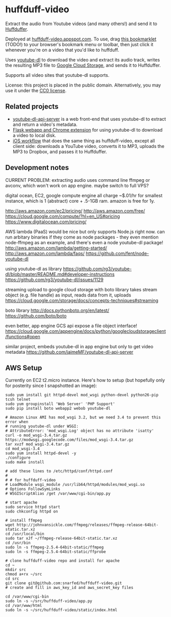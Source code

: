 # huffduff-video
Extract the audio from Youtube videos (and many others!) and send it to
[Huffduffer](http://huffduffer.com/).

Deployed at [huffduff-video.appspot.com](https://huffduff-video.appspot.com/).
To use, drag [this bookmarklet]() (TODO!) to your browser's bookmark menu or
toolbar, then just click it whenever you're on a video that you'd like to
huffduff.

Uses [youtube-dl](http://rg3.github.io/youtube-dl/) to download the video and
extract its audio track, writes the resulting MP3 file to
[Google Cloud Storage](https://cloud.google.com/storage/), and sends it to
Huffduffer.

Supports all video sites that youtube-dl supports.

License: this project is placed in the public domain. Alternatively, you may use
it under the [CC0 license](http://creativecommons.org/publicdomain/zero/1.0/).


## Related projects
* [youtube-dl-api-server](https://github.com/jaimeMF/youtube-dl-api-server) is a
  web front-end that uses youtube-dl to extract and return a video's metadata.
* [Flask webapp and Chrome extension](https://charlesleifer.com/blog/a-flask-front-end-and-chrome-extension-for-youtube-dl/) for using youtube-dl to download a video to local disk.
* [iOS workflow](http://www.512pixels.net/blog/2014/12/from-youtube-to-huffduffer-with-workflow) that does the same thing as huffduff-video, except all client side: downloads a YouTube video, converts it to MP3, uploads the MP3 to Dropbox, and passes it to Huffduffer.


## Development notes

CURRENT PROBLEM: extracting audio uses command line ffmpeg or avconv, which
won't work on app engine. maybe switch to full VPS?

digital ocean, EC2, google compute engine all charge ~$.01/hr for smallest
instance, which is 1 (abstract) core + .5-1GB ram. amazon is free for 1y.

http://aws.amazon.com/ec2/pricing/
http://aws.amazon.com/free/
https://cloud.google.com/compute/?hl=en_US#pricing
https://www.digitalocean.com/pricing/

AWS lambda (PaaS) would be nice but only supports Node.js right now. can run
arbitary binaries if they come as node packages - they even mention node-ffmpeg
as an example, and there's even a node youtube-dl package!
http://aws.amazon.com/lambda/getting-started/
http://aws.amazon.com/lambda/faqs/
https://github.com/fent/node-youtube-dl

using youtube-dl as library
https://github.com/rg3/youtube-dl/blob/master/README.md#developer-instructions
https://github.com/rg3/youtube-dl/issues/1129

streaming upload to google cloud storage with boto library
takes stream object (e.g. file handle) as input, reads data from it, uploads
https://cloud.google.com/storage/docs/concepts-techniques#streaming

boto library
http://docs.pythonboto.org/en/latest/
https://github.com/boto/boto

even better, app engine GCS api expose a file object interface!
https://cloud.google.com/appengine/docs/python/googlecloudstorageclient/functions#open

similar project, embeds youtube-dl in app engine but only to get video metadata
https://github.com/jaimeMF/youtube-dl-api-server

## AWS Setup

Currently on EC2 t2.micro instance. Here's how to setup (but hopefully only for
posterity since I snapshotted an image):

```shell
sudo yum install git httpd-devel mod_wsgi python-devel python26-pip tcsh telnet
sudo yum groupinstall 'Web Server' 'PHP Support'
sudo pip install boto webapp2 webob youtube-dl

# Amazon Linux AMI has mod_wsgi 3.2, but we need 3.4 to prevent this error when
# running youtube-dl under WSGI:
# AttributeError: 'mod_wsgi.Log' object has no attribute 'isatty'
curl -o mod_wsgi-3.4.tar.gz https://modwsgi.googlecode.com/files/mod_wsgi-3.4.tar.gz
tar xvzf mod_wsgi-3.4.tar.gz
cd mod_wsgi-3.4
sudo yum install httpd-devel -y
./configure
sudo make install

# add these lines to /etc/httpd/conf/httpd.conf
#
# # for huffduff-video
# LoadModule wsgi_module /usr/lib64/httpd/modules/mod_wsgi.so
# Options FollowSymLinks
# WSGIScriptAlias /get /var/www/cgi-bin/app.py

# start apache
sudo service httpd start
sudo chkconfig httpd on

# install ffmpeg
wget http://johnvansickle.com/ffmpeg/releases/ffmpeg-release-64bit-static.tar.xz
cd /usr/local/bin
sudo tar xJf ~/ffmpeg-release-64bit-static.tar.xz
cd /usr/bin
sudo ln -s ffmpeg-2.5.4-64bit-static/ffmpeg
sudo ln -s ffmpeg-2.5.4-64bit-static/ffprobe

# clone huffduff-video repo and install for apache
cd ~
mkdir src
chmod a+rx ~/src
cd src
git clone git@github.com:snarfed/huffduff-video.git
# create and fill in aws_key_id and aws_secret_key files

cd /var/www/cgi-bin
sudo ln -s ~/src/huffduff-video/app.py
cd /var/www/html
sudo ln -s ~/src/huffduff-video/static/index.html
```
